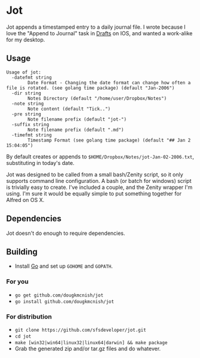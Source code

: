# Jot

Jot appends a timestamped entry to a daily journal file. I wrote because I love
the "Append to Journal" task in [Drafts](http://agiletortoise.com/drafts/) on
IOS, and wanted a work-alike for my desktop.

## Usage

```
Usage of jot:
  -datefmt string
    	Date Format - Changing the date format can change how often a file is rotated. (see golang time package) (default "Jan-2006")
  -dir string
    	Notes Directory (default "/home/user/Dropbox/Notes")
  -note string
    	Note content (default "Tick..")
  -pre string
    	Note filename prefix (default "jot-")
  -suffix string
    	Note filename prefix (default ".md")
  -timefmt string
    	Timestamp Format (see golang time package) (default "## Jan 2 15:04:05")
```

By default creates or appends to `$HOME/Dropbox/Notes/jot-Jan-02-2006.txt`,
substituting in today's date.

Jot was designed to be called from a small bash/Zenity script, so it only
supports command line configuration. A bash (or batch for windows) script
is trivially easy to create. I've included a couple, and the Zenity wrapper
I'm using. I'm sure it would be equally simple to put something together for
Alfred on OS X.

## Dependencies

Jot doesn't do enough to require dependencies.

## Building

* Install [Go](https://golang.org/) and set up `GOHOME` and `GOPATH`.

### For you
* `go get github.com/dougkmcnish/jot`
* `go install github.com/dougkmcnish/jot`

### For distribution
* `git clone https://github.com/sfsdeveloper/jot.git`
* `cd jot`
* `make [win32|win64|linux32|linux64|darwin] && make package`
* Grab the generated zip and/or tar.gz files and do whatever.
